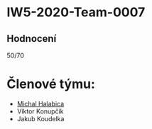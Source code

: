 # IW5-2020-Team-0007

## Hodnocení

50/70

# Členové týmu:

- [Michal Halabica](https://github.com/Misha12)
- Viktor Konupčík
- Jakub Koudelka
